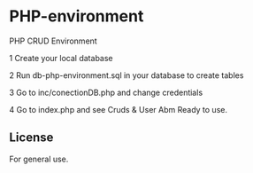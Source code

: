 # PHP-environment

PHP CRUD Environment

1 Create your local database

2 Run db-php-environment.sql in your database to create tables

3 Go to inc/conectionDB.php and change credentials

4 Go to index.php and see Cruds & User Abm Ready to use. 



## License
For general use.